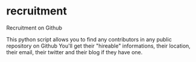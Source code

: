 # recruitment
Recruitment on Github

This python script allows you to find any contributors in any public repository on Github
  You'll get their "hireable" informations, their location, their email, their twitter and their blog if they have one.
